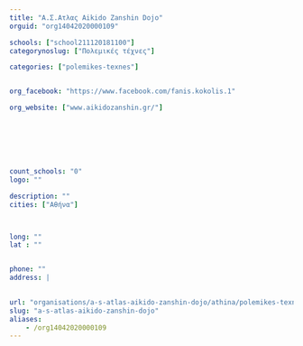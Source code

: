 ```yaml
---
title: "Α.Σ.Ατλας Aikido Zanshin Dojo"
orguid: "org14042020000109"

schools: ["school211120181100"]
categorynoslug: ["Πολεμικές τέχνες"]

categories: ["polemikes-texnes"]


org_facebook: "https://www.facebook.com/fanis.kokolis.1"

org_website: ["www.aikidozanshin.gr/"]







count_schools: "0"
logo: ""

description: ""
cities: ["Αθήνα"]



long: ""
lat : ""


phone: ""
address: |
    

url: "organisations/a-s-atlas-aikido-zanshin-dojo/athina/polemikes-texnes"
slug: "a-s-atlas-aikido-zanshin-dojo"
aliases:
    - /org14042020000109
---
```



